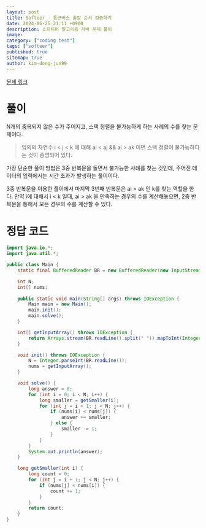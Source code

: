 ```yaml
---
layout: post
title: Softeer - 통근버스 출발 순서 검증하기
date: 2024-06-25 21:11 +0900
description: 소프티어 알고리즘 자바 문제 풀이
image:
category: ["coding test"]
tags: ["softeer"]
published: true
sitemap: true
author: kim-dong-jun99
---
```


[문제 링크](https://softeer.ai/practice/6257)

# 풀이

N개의 중복되지 않은 수가 주어지고, 스택 정렬을 불가능하게 하는 사례의 수를 찾는 문제이다.
> 임의의 자연수 i < j < k 에 대해 ai < aj && ai > ak 이면 스택 정렬이 불가능하다는 것이 증명되어 있다.

가장 단순한 풀이 방법은 3중 반복문을 돌면서 불가능한 사례를 찾는 것인데, 주어진 데이터의 입력에서는 시간 초과가 발생하는 풀이이다.

3중 반복문을 이용한 풀이에서 마지막 3번째 반복문은 ai > ak 인 k를 찾는 역할을 한다. 만약 i에 대해서 i < k 일때, ai > ak 을 만족하는 경우의 수를 계산해놓으면, 2중 반복문을 통해서 모든 경우의 수를 계산할 수 있다. 

# 정답 코드

```java
import java.io.*;
import java.util.*;

public class Main {
    static final BufferedReader BR = new BufferedReader(new InputStreamReader(System.in));

    int N;
    int[] nums;
    
    public static void main(String[] args) throws IOException {
        Main main = new Main();
        main.init();
        main.solve();
    }

    int[] getInputArray() throws IOException {
        return Arrays.stream(BR.readLine().split(" ")).mapToInt(Integer::parseInt).toArray();
    }

    void init() throws IOException {
        N = Integer.parseInt(BR.readLine());
        nums = getInputArray();
    }

    void solve() {
        long answer = 0;
        for (int i = 0; i < N; i++) {
            long smaller = getSmaller(i);
            for (int j = i + 1; j < N; j++) {
                if (nums[i] < nums[j]) {
                    answer += smaller;
                } else {
                    smaller -= 1;
                }
            }
        }
        System.out.println(answer);
    }

    long getSmaller(int i) {
        long count = 0;
        for (int j = i + 1; j < N; j++) {
            if (nums[j] < nums[i]) {
                count += 1;
            }
        }
        return count;
    }
}
```
